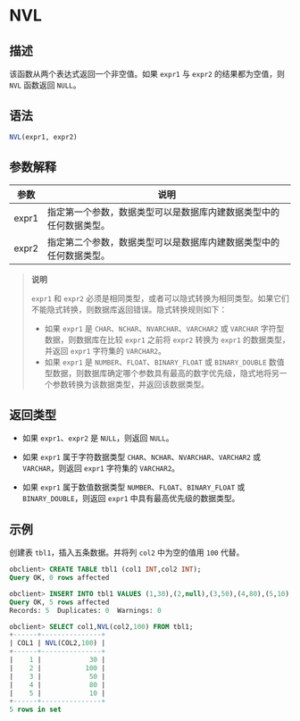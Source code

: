 # NVL

## 描述

该函数从两个表达式返回一个非空值。如果 `expr1` 与 `expr2` 的结果都为空值，则 `NVL` 函数返回 `NULL`。

## 语法

```sql
NVL(expr1, expr2)
```

## 参数解释

|  参数   |                说明                 |
|-------|-----------------------------------|
| expr1 | 指定第一个参数，数据类型可以是数据库内建数据类型中的任何数据类型。 |
| expr2 | 指定第二个参数，数据类型可以是数据库内建数据类型中的任何数据类型。 |

>**说明**
>
>`expr1` 和 `expr2` 必须是相同类型，或者可以隐式转换为相同类型。如果它们不能隐式转换，则数据库返回错误。隐式转换规则如下：
>
>* 如果 `expr1` 是 `CHAR`、`NCHAR`、`NVARCHAR`、`VARCHAR2` 或 `VARCHAR` 字符型数据，则数据库在比较 `expr1` 之前将 `expr2` 转换为 `expr1` 的数据类型，并返回 `expr1` 字符集的 `VARCHAR2`。
>* 如果 `expr1` 是 `NUMBER`、`FLOAT`、`BINARY_FLOAT` 或 `BINARY_DOUBLE` 数值型数据，则数据库确定哪个参数具有最高的数字优先级，隐式地将另一个参数转换为该数据类型，并返回该数据类型。

## 返回类型

* 如果 `expr1`、`expr2` 是 `NULL`，则返回 `NULL`。

* 如果 `expr1` 属于字符数据类型 `CHAR`、`NCHAR`、`NVARCHAR`、`VARCHAR2` 或 `VARCHAR`，则返回 `expr1` 字符集的 `VARCHAR2`。

* 如果 `expr1` 属于数值数据类型 `NUMBER`、`FLOAT`、`BINARY_FLOAT` 或 `BINARY_DOUBLE`，则返回 `expr1` 中具有最高优先级的数据类型。

## 示例

创建表 `tbl1`，插入五条数据。并将列 `col2` 中为空的值用 `100` 代替。

```sql
obclient> CREATE TABLE tbl1 (col1 INT,col2 INT);
Query OK, 0 rows affected

obclient> INSERT INTO tbl1 VALUES (1,30),(2,null),(3,50),(4,80),(5,10);
Query OK, 5 rows affected
Records: 5  Duplicates: 0  Warnings: 0

obclient> SELECT col1,NVL(col2,100) FROM tbl1;
+------+---------------+
| COL1 | NVL(COL2,100) |
+------+---------------+
|    1 |            30 |
|    2 |           100 |
|    3 |            50 |
|    4 |            80 |
|    5 |            10 |
+------+---------------+
5 rows in set
```
